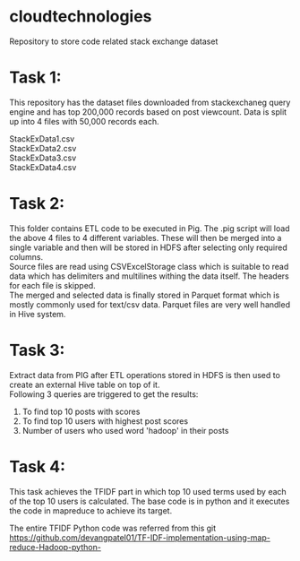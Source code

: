 # cloudtechnologies
Repository to store code related stack exchange dataset

# Task 1:
This repository has the dataset files downloaded from stackexchaneg query engine and has top 200,000 records based on post viewcount. Data is split up into 4 files with 50,000 records each.

StackExData1.csv  
StackExData2.csv  
StackExData3.csv  
StackExData4.csv

# Task 2:

This folder contains ETL code to be executed in Pig. The .pig script will load the above 4 files to 4 different variables. These will then be merged into a single variable and then will be stored in HDFS after selecting only required columns.  
Source files are read using CSVExcelStorage class which is suitable to read data which has delimiters and multilines withing the data itself. The headers for each file is skipped.  
The merged and selected data is finally stored in Parquet format which is mostly commonly used for text/csv data. Parquet files are very well handled in Hive system.

# Task 3:

Extract data from PIG after ETL operations stored in HDFS is then used to create an external Hive table on top of it.  
Following 3 queries are triggered to get the results:

1. To find top 10 posts with scores  
2. To find top 10 users with highest post scores  
3. Number of users who used word 'hadoop' in their posts

# Task 4:
This task achieves the TFIDF part in which top 10 used terms used by each of the top 10 users is calculated. The base code is in python and it executes the code in mapreduce to achieve its target.

The entire TFIDF Python code was referred from this git https://github.com/devangpatel01/TF-IDF-implementation-using-map-reduce-Hadoop-python-
